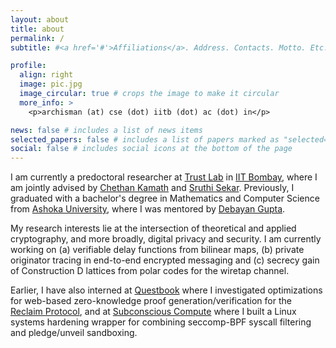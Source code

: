 ```yaml
---
layout: about
title: about
permalink: /
subtitle: #<a href='#'>Affiliations</a>. Address. Contacts. Motto. Etc.

profile:
  align: right
  image: pic.jpg
  image_circular: true # crops the image to make it circular
  more_info: >
    <p>archisman (at) cse (dot) iitb (dot) ac (dot) in</p>

news: false # includes a list of news items
selected_papers: false # includes a list of papers marked as "selected={true}"
social: false # includes social icons at the bottom of the page
---
```


I am currently a predoctoral researcher at [Trust Lab](https://trustlab.iitb.ac.in) in [IIT Bombay](https://iitb.ac.in), where I am jointly advised by [Chethan Kamath](https://cse.iitb.ac.in/~ckamath) and [Sruthi Sekar](https://sruthisekar.wordpress.com). Previously, I graduated with a bachelor's degree in Mathematics and Computer Science from [Ashoka University](https://ashoka.edu.in), where I was mentored by [Debayan Gupta](https://debayangupta.com).

My research interests lie at the intersection of theoretical and applied cryptography, and more broadly, digital privacy and security. I am currently working on (a) verifiable delay functions from bilinear maps, (b) private originator tracing in end-to-end encrypted messaging and (c) secrecy gain of Construction D lattices from polar codes for the wiretap channel.

Earlier, I have also interned at [Questbook](https://www.questbook.app) where I investigated optimizations for web-based zero-knowledge proof generation/verification for the [Reclaim Protocol](https://www.reclaimprotocol.org), and at [Subconscious Compute](https://www.subcom.tech/) where I built a Linux systems hardening wrapper for combining seccomp-BPF syscall filtering and pledge/unveil sandboxing.

